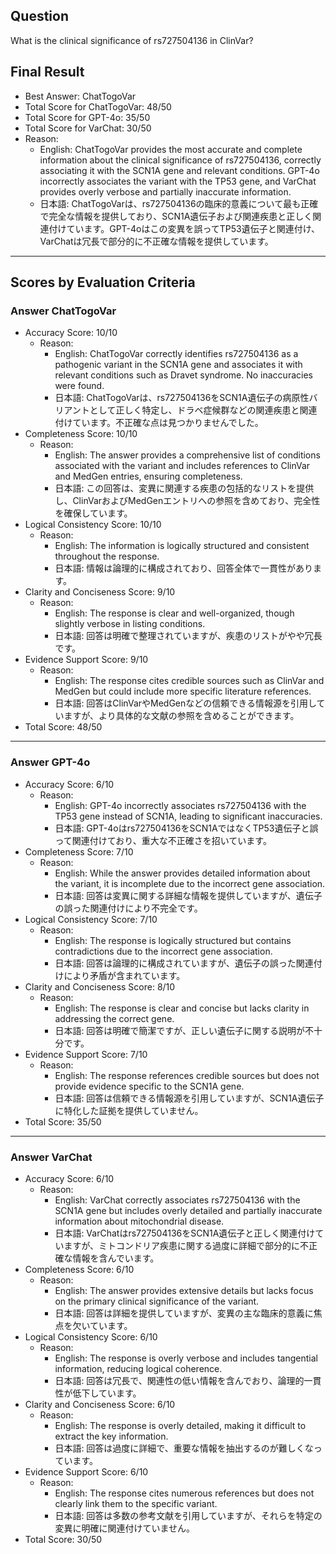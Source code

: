 ## Question

What is the clinical significance of rs727504136 in ClinVar?

## Final Result

- Best Answer: ChatTogoVar
- Total Score for ChatTogoVar: 48/50
- Total Score for GPT-4o: 35/50
- Total Score for VarChat: 30/50
- Reason:
  - English: ChatTogoVar provides the most accurate and complete information about the clinical significance of rs727504136, correctly associating it with the SCN1A gene and relevant conditions. GPT-4o incorrectly associates the variant with the TP53 gene, and VarChat provides overly verbose and partially inaccurate information.
  - 日本語: ChatTogoVarは、rs727504136の臨床的意義について最も正確で完全な情報を提供しており、SCN1A遺伝子および関連疾患と正しく関連付けています。GPT-4oはこの変異を誤ってTP53遺伝子と関連付け、VarChatは冗長で部分的に不正確な情報を提供しています。

---

## Scores by Evaluation Criteria

### Answer ChatTogoVar
- Accuracy Score: 10/10
  - Reason: 
    - English: ChatTogoVar correctly identifies rs727504136 as a pathogenic variant in the SCN1A gene and associates it with relevant conditions such as Dravet syndrome. No inaccuracies were found.
    - 日本語: ChatTogoVarは、rs727504136をSCN1A遺伝子の病原性バリアントとして正しく特定し、ドラベ症候群などの関連疾患と関連付けています。不正確な点は見つかりませんでした。
- Completeness Score: 10/10
  - Reason: 
    - English: The answer provides a comprehensive list of conditions associated with the variant and includes references to ClinVar and MedGen entries, ensuring completeness.
    - 日本語: この回答は、変異に関連する疾患の包括的なリストを提供し、ClinVarおよびMedGenエントリへの参照を含めており、完全性を確保しています。
- Logical Consistency Score: 10/10
  - Reason: 
    - English: The information is logically structured and consistent throughout the response.
    - 日本語: 情報は論理的に構成されており、回答全体で一貫性があります。
- Clarity and Conciseness Score: 9/10
  - Reason: 
    - English: The response is clear and well-organized, though slightly verbose in listing conditions.
    - 日本語: 回答は明確で整理されていますが、疾患のリストがやや冗長です。
- Evidence Support Score: 9/10
  - Reason: 
    - English: The response cites credible sources such as ClinVar and MedGen but could include more specific literature references.
    - 日本語: 回答はClinVarやMedGenなどの信頼できる情報源を引用していますが、より具体的な文献の参照を含めることができます。
- Total Score: 48/50

---

### Answer GPT-4o
- Accuracy Score: 6/10
  - Reason: 
    - English: GPT-4o incorrectly associates rs727504136 with the TP53 gene instead of SCN1A, leading to significant inaccuracies.
    - 日本語: GPT-4oはrs727504136をSCN1AではなくTP53遺伝子と誤って関連付けており、重大な不正確さを招いています。
- Completeness Score: 7/10
  - Reason: 
    - English: While the answer provides detailed information about the variant, it is incomplete due to the incorrect gene association.
    - 日本語: 回答は変異に関する詳細な情報を提供していますが、遺伝子の誤った関連付けにより不完全です。
- Logical Consistency Score: 7/10
  - Reason: 
    - English: The response is logically structured but contains contradictions due to the incorrect gene association.
    - 日本語: 回答は論理的に構成されていますが、遺伝子の誤った関連付けにより矛盾が含まれています。
- Clarity and Conciseness Score: 8/10
  - Reason: 
    - English: The response is clear and concise but lacks clarity in addressing the correct gene.
    - 日本語: 回答は明確で簡潔ですが、正しい遺伝子に関する説明が不十分です。
- Evidence Support Score: 7/10
  - Reason: 
    - English: The response references credible sources but does not provide evidence specific to the SCN1A gene.
    - 日本語: 回答は信頼できる情報源を引用していますが、SCN1A遺伝子に特化した証拠を提供していません。
- Total Score: 35/50

---

### Answer VarChat
- Accuracy Score: 6/10
  - Reason: 
    - English: VarChat correctly associates rs727504136 with the SCN1A gene but includes overly detailed and partially inaccurate information about mitochondrial disease.
    - 日本語: VarChatはrs727504136をSCN1A遺伝子と正しく関連付けていますが、ミトコンドリア疾患に関する過度に詳細で部分的に不正確な情報を含んでいます。
- Completeness Score: 6/10
  - Reason: 
    - English: The answer provides extensive details but lacks focus on the primary clinical significance of the variant.
    - 日本語: 回答は詳細を提供していますが、変異の主な臨床的意義に焦点を欠いています。
- Logical Consistency Score: 6/10
  - Reason: 
    - English: The response is overly verbose and includes tangential information, reducing logical coherence.
    - 日本語: 回答は冗長で、関連性の低い情報を含んでおり、論理的一貫性が低下しています。
- Clarity and Conciseness Score: 6/10
  - Reason: 
    - English: The response is overly detailed, making it difficult to extract the key information.
    - 日本語: 回答は過度に詳細で、重要な情報を抽出するのが難しくなっています。
- Evidence Support Score: 6/10
  - Reason: 
    - English: The response cites numerous references but does not clearly link them to the specific variant.
    - 日本語: 回答は多数の参考文献を引用していますが、それらを特定の変異に明確に関連付けていません。
- Total Score: 30/50